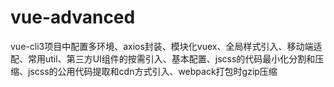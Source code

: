 # vue-advanced
vue-cli3项目中配置多环境、axios封装、模块化vuex、全局样式引入、移动端适配、常用util、第三方UI组件的按需引入、基本配置、jscss的代码最小化分割和压缩、jscss的公用代码提取和cdn方式引入、webpack打包时gzip压缩
